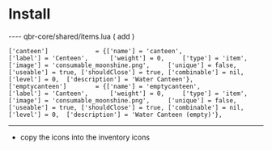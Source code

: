 # Install

---- qbr-core/shared/items.lua ( add )

	['canteen']				= {['name'] = 'canteen',				['label'] = 'Centeen',		['weight'] = 0,		['type'] = 'item',	['image'] = 'consumable_moonshine.png',		['unique'] = false,	['useable'] = true,	['shouldClose'] = true,	['combinable'] = nil,	['level'] = 0,	['description'] = 'Water Canteen'},
	['emptycanteen']		= {['name'] = 'emptycanteen',			['label'] = 'Canteen',		['weight'] = 0,		['type'] = 'item',	['image'] = 'consumable_moonshine.png',		['unique'] = false,	['useable'] = true,	['shouldClose'] = true,	['combinable'] = nil,	['level'] = 0,	['description'] = 'Water Canteen (empty)'},

----

- copy the icons into the inventory icons





